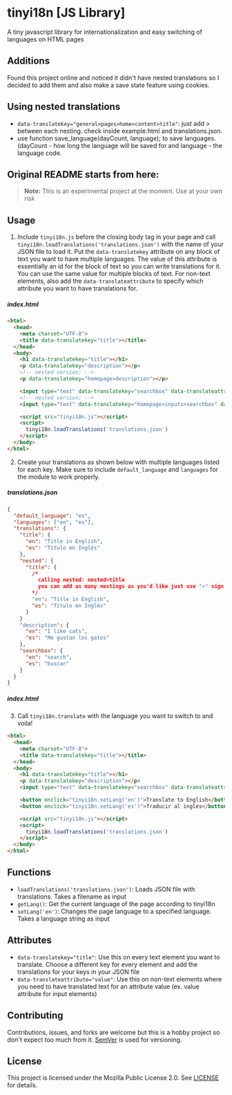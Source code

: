 # tinyi18n [JS Library]

A tiny javascript library for internationalization and easy switching of languages on HTML pages

## Additions
Found this project online and noticed it didn't have nested translations so I decided to add them and also make a save state feature using cookies.

## Using nested translations
- `data-translatekey="general>pages>home>content>title"`: just add > between each nesting. check inside example.html and translations.json.
- use function save_language(dayCount, language); to save languages. (dayCount - how long the language will be saved for and language - the language code.

## Original README starts from here:

> **Note:** This is an experimental project at the moment. Use at your own risk

## Usage
1. Include `tinyi18n.js` before the closing body tag in your page and call `tinyi18n.loadTranslations('translations.json')` with the name of your JSON file to load it. Put the `data-translatekey` attribute on any block of text you want to have multiple languages. The value of this attribute is essentially an id for the block of text so you can write translations for it. You can use the same value for multiple blocks of text. For non-text elements, also add the `data-translateattribute` to specify which attribute you want to have translations for.



##### index.html
```html
<html>
  <head>
    <meta charset="UTF-8">
    <title data-translatekey="title"></title>
  </head>
  <body>
    <h1 data-translatekey="title"></h1>
    <p data-translatekey="description"></p>
    <!-- nested version: -->
    <p data-translatekey="homepage>description"></p>

    <input type="text" data-translatekey="searchbox" data-translateattribute="value"></input>
    <!-- nested version: -->
    <input type="text" data-translatekey="homepage>inputs>searchbox" data-translateattribute="value"></input>

    <script src="tinyi18n.js"></script>
    <script>
      tinyi18n.loadTranslations('translations.json')
    </script>
  </body>
</html>
```

2. Create your translations as shown below with multiple languages listed for each key. Make sure to include `default_language` and `languages` for the module to work properly.
##### translations.json
```json
{
  "default_language": "es",
  "languages": ["en", "es"],
  "translations": {
    "title": {
      "en": "Title in English",
      "es": "Título en Inglés"
    },
    "nested": {
      "title": {
        /* 
          calling nested: nested>title 
          you can add as many nestings as you'd like just use ">" sign.
        */
        "en": "Title in English",
        "es": "Título en Inglés"
      }
    }
    "description": {
      "en": "I like cats",
      "es": "Me gustan los gatos"
    },
    "searchbox": {
      "en": "search",
      "es": "buscar"
    }
  }
}
```
##### index.html
3. Call `tinyi18n.translate` with the language you want to switch to and voila!

```html
<html>
  <head>
    <meta charset="UTF-8">
    <title data-translatekey="title"></title>
  </head>
  <body>
    <h1 data-translatekey="title"></h1>
    <p data-translatekey="description"></p>
    <input type="text" data-translatekey="searchbox" data-translateattribute="value"></input>

    <button onclick="tinyi18n.setLang('en')">Translate to English</button>
    <button onclick="tinyi18n.setLang('es')">Traducir al inglés</button>

    <script src="tinyi18n.js"></script>
    <script>
      tinyi18n.loadTranslations('translations.json')
    </script>
  </body>
</html>
```


## Functions
- `loadTranslations('translations.json')`: Loads JSON file with translations. Takes a filename as input
- `getLang()`: Get the current language of the page according to tinyi18n
- `setLang('en')`: Changes the page language to a specified language. Takes a language string as input

## Attributes
- `data-translatekey="title"`: Use this on every text element you want to translate. Choose a different key for every element and add the translations for your keys in your JSON file
- `data-translateattribute="value"`: Use this on non-text elements where you need to have translated text for an attribute value (ex. value attribute for input elements)

## Contributing
Contributions, issues, and forks are welcome but this is a hobby project so don't expect too much from it. [SemVer](http://semver.org/) is used for versioning.

## License
This project is licensed under the Mozilla Public License 2.0. See [LICENSE](LICENSE.md) for details.
